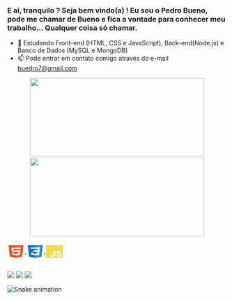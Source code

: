 ### E ai, tranquilo ? Seja bem vindo(a) ! Eu sou o Pedro Bueno, pode me chamar de Bueno e fica a vontade para conhecer meu trabalho... Qualquer coisa só chamar.

- 🌱 Estudando Front-end (HTML, CSS e JavaScript), Back-end(Node.js) e Banco de Dados (MySQL e MongoDB)
- 📫 Pode entrar em contato comigo através do e-mail buedro7@gmail.com
<div align="center">
  <a href="https://github.com/senju3">
  <img height="180em" width="400em" src="https://github-readme-stats.vercel.app/api?username=senju3&show_icons=true&theme=dark&include_all_commits=true&count_private=true"/>
  <img height="180em" width="400em" src="https://github-readme-stats.vercel.app/api/top-langs/?username=senju3&layout=compact&langs_count=7&theme=dark"/>
</div>
<div style="display: inline_block"><br>
  <img align="center" alt="Rafa-HTML" height="30" width="40" src="https://raw.githubusercontent.com/devicons/devicon/master/icons/html5/html5-original.svg">
  <img align="center" alt="Rafa-CSS" height="30" width="40" src="https://raw.githubusercontent.com/devicons/devicon/master/icons/css3/css3-original.svg">
  <img align="center" alt="Rafa-Js" height="30" width="40" src="https://raw.githubusercontent.com/devicons/devicon/master/icons/javascript/javascript-plain.svg">
</div>
  
##
  
<div>
  <a href="adicionar" target="_blank"><img src="https://img.shields.io/badge/-Instagram-%23E4405F?style=for-the-badge&logo=instagram&logoColor=white" target="_blank"></a> 
  <a href = "mailto:buedro7@gmail.com"><img src="https://img.shields.io/badge/-Gmail-%23333?style=for-the-badge&logo=gmail&logoColor=white" target="_blank"></a>
  <a href="adicionar" target="_blank"><img src="https://img.shields.io/badge/-LinkedIn-%230077B5?style=for-the-badge&logo=linkedin&logoColor=white" target="_blank"></a> 
 
  ![Snake animation](https://github.com/senj93/senju3/blob/output/github-contribution-grid-snake.svg)
 
  </div>

